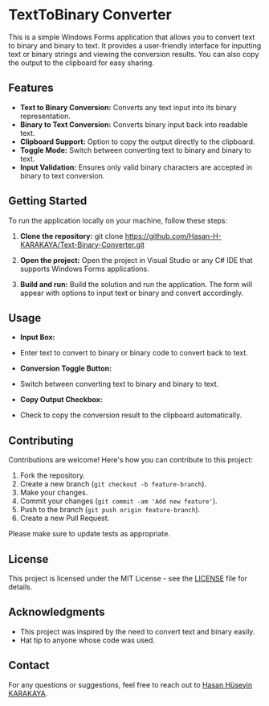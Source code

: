 # TextToBinary Converter

This is a simple Windows Forms application that allows you to convert text to binary and binary to text. It provides a user-friendly interface for inputting text or binary strings and viewing the conversion results. You can also copy the output to the clipboard for easy sharing.

## Features

- **Text to Binary Conversion:** Converts any text input into its binary representation.
- **Binary to Text Conversion:** Converts binary input back into readable text.
- **Clipboard Support:** Option to copy the output directly to the clipboard.
- **Toggle Mode:** Switch between converting text to binary and binary to text.
- **Input Validation:** Ensures only valid binary characters are accepted in binary to text conversion.

## Getting Started

To run the application locally on your machine, follow these steps:

1. **Clone the repository:**
git clone https://github.com/Hasan-H-KARAKAYA/Text-Binary-Converter.git

2. **Open the project:**
Open the project in Visual Studio or any C# IDE that supports Windows Forms applications.

3. **Build and run:**
Build the solution and run the application. The form will appear with options to input text or binary and convert accordingly.

## Usage

- **Input Box:**
- Enter text to convert to binary or binary code to convert back to text.

- **Conversion Toggle Button:**
- Switch between converting text to binary and binary to text.

- **Copy Output Checkbox:**
- Check to copy the conversion result to the clipboard automatically.

## Contributing

Contributions are welcome! Here's how you can contribute to this project:

1. Fork the repository.
2. Create a new branch (`git checkout -b feature-branch`).
3. Make your changes.
4. Commit your changes (`git commit -am 'Add new feature'`).
5. Push to the branch (`git push origin feature-branch`).
6. Create a new Pull Request.

Please make sure to update tests as appropriate.

## License

This project is licensed under the MIT License - see the [LICENSE](LICENSE) file for details.

## Acknowledgments

- This project was inspired by the need to convert text and binary easily.
- Hat tip to anyone whose code was used.

## Contact

For any questions or suggestions, feel free to reach out to [Hasan Hüseyin KARAKAYA](mailto:hasankarakaya0341@gmail.com).

